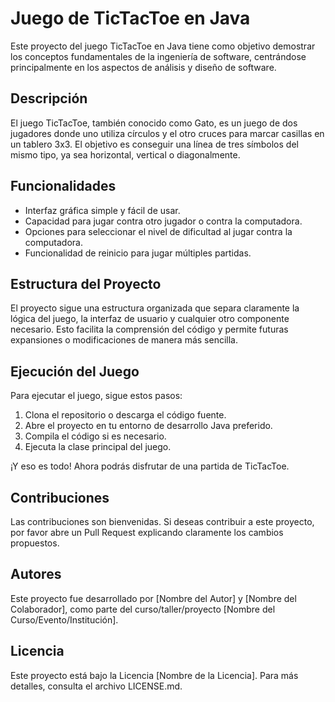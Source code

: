 # Juego de TicTacToe en Java

Este proyecto del juego TicTacToe en Java tiene como 
objetivo demostrar los conceptos fundamentales de la 
ingeniería de software, centrándose principalmente en 
los aspectos de análisis y diseño de software.

## Descripción

El juego TicTacToe, también conocido como Gato, es un 
juego de dos jugadores donde uno utiliza círculos y el
otro cruces para marcar casillas en un tablero 3x3. 
El objetivo es conseguir una línea de tres símbolos 
del mismo tipo, ya sea horizontal, vertical o 
diagonalmente.

## Funcionalidades

- Interfaz gráfica simple y fácil de usar.
- Capacidad para jugar contra otro jugador o contra la computadora.
- Opciones para seleccionar el nivel de dificultad al jugar contra la computadora.
- Funcionalidad de reinicio para jugar múltiples partidas.

## Estructura del Proyecto

El proyecto sigue una estructura organizada que separa claramente la lógica del juego, la interfaz de usuario y cualquier otro componente necesario. Esto facilita la comprensión del código y permite futuras expansiones o modificaciones de manera más sencilla.

## Ejecución del Juego

Para ejecutar el juego, sigue estos pasos:

1. Clona el repositorio o descarga el código fuente.
2. Abre el proyecto en tu entorno de desarrollo Java preferido.
3. Compila el código si es necesario.
4. Ejecuta la clase principal del juego.

¡Y eso es todo! Ahora podrás disfrutar de una partida de TicTacToe.

## Contribuciones

Las contribuciones son bienvenidas. Si deseas contribuir a este proyecto, por favor abre un Pull Request explicando claramente los cambios propuestos.

## Autores

Este proyecto fue desarrollado por [Nombre del Autor] y [Nombre del Colaborador], como parte del curso/taller/proyecto [Nombre del Curso/Evento/Institución].

## Licencia

Este proyecto está bajo la Licencia [Nombre de la Licencia]. Para más detalles, consulta el archivo LICENSE.md.

